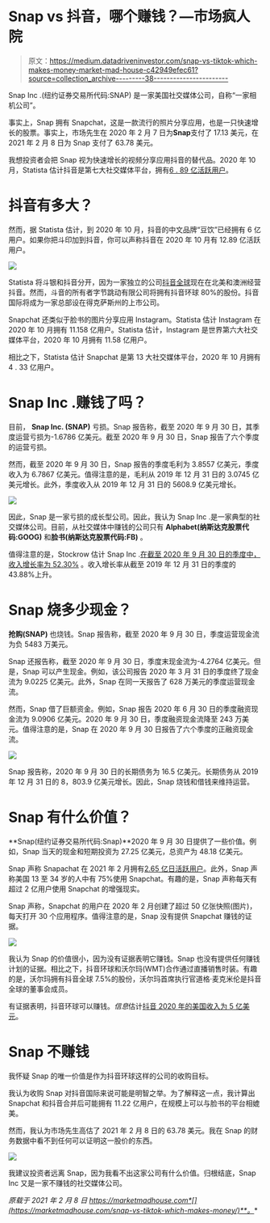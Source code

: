# Snap vs 抖音，哪个赚钱？—市场疯人院

> 原文：<https://medium.datadriveninvestor.com/snap-vs-tiktok-which-makes-money-market-mad-house-c42949efec61?source=collection_archive---------38----------------------->

Snap Inc .(纽约证券交易所代码:SNAP) 是一家美国社交媒体公司，自称“一家相机公司”。

事实上，Snap 拥有 Snapchat，这是一款流行的照片分享应用，也是一只快速增长的股票。事实上，市场先生在 2020 年 2 月 7 日为**Snap**支付了 17.13 美元，在 2021 年 2 月 8 日为 Snap 支付了 63.78 美元。

我想投资者会把 Snap 视为快速增长的视频分享应用抖音的替代品。2020 年 10 月，Statista 估计抖音是第七大社交媒体平台，拥有[6 . 89 亿活跃用户](https://www.statista.com/statistics/272014/global-social-networks-ranked-by-number-of-users/)。

# 抖音有多大？

然而，据 Statista 估计，到 2020 年 10 月，抖音的中文品牌“豆饮”已经拥有 6 亿用户。如果你把斗印加到抖音，你可以声称抖音在 2020 年 10 月有 12.89 亿活跃用户。

![](img/5b7d7d9f63f6a6b7dc7a50b332e35ba0.png)

Statista 将斗银和抖音分开，因为一家独立的公司[抖音全球](https://www.statista.com/statistics/272014/global-social-networks-ranked-by-number-of-users/)现在在北美和澳洲经营抖音。然而，斗音的所有者字节跳动有限公司将拥有抖音环球 80%的股份。抖音国际将成为一家总部设在得克萨斯州的上市公司。

Snapchat 还类似于脸书的图片分享应用 Instagram。Statista 估计 Instagram 在 2020 年 10 月拥有 11.158 亿用户。Statista 估计，Instagram 是世界第六大社交媒体平台，2020 年 10 月拥有 11.58 亿用户。

相比之下，Statista 估计 Snapchat 是第 13 大社交媒体平台，2020 年 10 月拥有 4 . 33 亿用户。

# Snap Inc .赚钱了吗？

目前， **Snap Inc. (SNAP)** 亏损。Snap 报告称，截至 2020 年 9 月 30 日，其季度运营亏损为-1.6786 亿美元。截至 2020 年 9 月 30 日，Snap 报告了六个季度的运营亏损。

然而，截至 2020 年 9 月 30 日，Snap 报告的季度毛利为 3.8557 亿美元，季度收入为 6.7867 亿美元。值得注意的是，毛利从 2019 年 12 月 31 日的 3.0745 亿美元增长。此外，季度收入从 2019 年 12 月 31 日的 5608.9 亿美元增长。

![](img/70ab9af1baf6c21e060627a44a09c08e.png)

因此，Snap 是一家亏损的成长型公司。因此，我认为 Snap Inc .是一家典型的社交媒体公司。目前，从社交媒体中赚钱的公司只有 **Alphabet(纳斯达克股票代码:GOOG)** 和**脸书(纳斯达克股票代码:FB)** 。

值得注意的是，Stockrow 估计 Snap Inc .[在截至 2020 年 9 月 30 日的季度中，收入增长率为 52.30%](https://stockrow.com/SNAP/financials/income/quarterly) 。收入增长率从截至 2019 年 12 月 31 日的季度的 43.88%上升。

# Snap 烧多少现金？

**抢购(SNAP)** 也烧钱。Snap 报告称，截至 2020 年 9 月 30 日，季度运营现金流为负 5483 万美元。

Snap 还报告称，截至 2020 年 9 月 30 日，季度末现金流为-4.2764 亿美元。但是，Snap 可以产生现金。例如，该公司报告 2020 年 3 月 31 日的季度终了现金流为 9.0225 亿美元。此外，Snap 在同一天报告了 628 万美元的季度运营现金流。

然而，Snap 借了巨额资金。例如，Snap 报告 2020 年 6 月 30 日的季度融资现金流为 9.0906 亿美元。2020 年 9 月 30 日，季度融资现金流降至 243 万美元。值得注意的是，Snap 在 2020 年 9 月 30 日报告了六个季度的正融资现金流。

![](img/a2369ab2e3d0fde582121235f8abc561.png)

Snap 报告称，2020 年 9 月 30 日的长期债务为 16.5 亿美元。长期债务从 2019 年 12 月 31 日的 8，803.9 亿美元增长。因此，Snap 烧钱和借钱来维持运营。

# Snap 有什么价值？

**Snap(纽约证券交易所代码:Snap)**2020 年 9 月 30 日提供了一些价值。例如，Snap 当天的现金和短期投资为 27.25 亿美元，总资产为 48.18 亿美元。

Snap 声称 Snapachat 在 2021 年 2 月拥有[2.65 亿日活跃用户](https://investor.snap.com/overview/default.aspx)。此外，Snap 声称美国 13 至 34 岁的人中有 75%使用 Snapchat。有趣的是，Snap 声称每天有超过 2 亿用户使用 Snapchat 的增强现实。

Snap 声称，Snapchat 的用户在 2020 年 2 月创建了超过 50 亿张快照(图片)，每天打开 30 个应用程序。值得注意的是，Snap 没有提供 Snapchat 赚钱的证据。

![](img/10366b808492cd3d9cfc065533b66368.png)

我认为 Snap 的价值很小，因为没有证据表明它赚钱。Snap 也没有提供任何赚钱计划的证据。相比之下，抖音环球和沃尔玛(WMT)合作通过直播销售时装。有趣的是，沃尔玛拥有抖音全球 7.5%的股份，沃尔玛首席执行官道格·麦克米伦是抖音全球的董事会成员。

有证据表明，抖音环球可以赚钱。*信息*估计[抖音 2020 年的美国收入为 5 亿美元](https://www.theinformation.com/articles/tiktoks-u-s-revenues-expected-to-hit-500-million-this-year)。

# Snap 不赚钱

我怀疑 Snap 的唯一价值是作为抖音环球这样的公司的收购目标。

我认为收购 Snap 对抖音国际来说可能是明智之举。为了解释这一点，我计算出 Snapchat 和抖音合并后可能拥有 11.22 亿用户，在规模上可以与脸书的平台相媲美。

然而，我认为市场先生高估了 2021 年 2 月 8 日的 63.78 美元。我在 Snap 的财务数据中看不到任何可以证明这一股价的东西。

![](img/65b69afbf08c3224a45c885cc878b54a.png)

我建议投资者远离 Snap，因为我看不出这家公司有什么价值。归根结底，Snap Inc 又是一家不赚钱的社交媒体公司。

*原载于 2021 年 2 月 8 日 https://marketmadhouse.com*[](https://marketmadhouse.com/snap-vs-tiktok-which-makes-money/)**。**